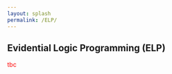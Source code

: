 ```yaml
---
layout: splash
permalink: /ELP/
---
```


## Evidential Logic Programming (ELP)
<span style="color:red">tbc</span>
